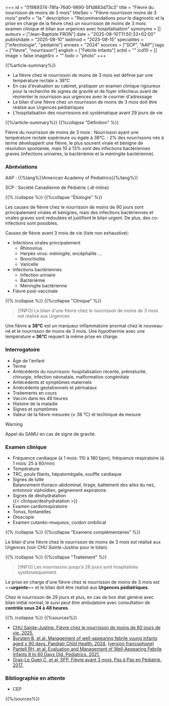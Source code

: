 +++
id = "01989374-78fa-76d0-9890-5f1d883d73c3"
title = "Fièvre du nourrisson de moins de 3 mois"
titleSeo = "Fièvre nourrisson moins de 3 mois"
prefix = "la "
description = "Recommandations pour le diagnostic et la prise en charge de la fièvre chez un nourrisson de moins de 3 mois: examen clinique et bilan aux urgences avec hospitalisation"
synonyms = []
auteurs = ["Jean-Baptiste FRON"]
date = "2025-08-10T11:50:33+02:00"
publishdate = "2025-08-10"
lastmod = "2025-08-15"
specialites = ["infectiologie", "pédiatrie"]
annees = "2024"
sources = ["SCP", "AAP"]
tags = ["fievre", "nourrisson"]
english = ["Febrile infants"]
sctid = ""
icd10 = []
image = false
imageSrc = ""
todo = "photo"
+++

{{%article-summary%}}

- La fièvre chez le nourrisson de moins de 3 mois est définie par une température rectale ≥ 38°C
- En cas d'évaluation au cabinet, pratiquer un examen clinique rigoureux pour la recherche de signes de gravité et de foyer infectieux avant de réorienter le nourrisson aux urgences avec le courrier d'adressage
- Le bilan d'une fièvre chez un nourrisson de moins de 3 mois doit être réalisé aux Urgences pédiatriques
- L'hospitalisation des nourrissons est systématique avant 29 jours de vie

{{%/article-summary%}}
{{%collapse "Définition" %}}

Fièvre du nourrisson de moins de 3 mois
: Nourrisson ayant une température rectale supérieure ou égale à 38°C.
: 2% des nourrissons nés à terme développent une fièvre, le plus souvent virale et bénigne de résolution spontanée, mais 10 à 13% sont des infections bactériennes graves (infections urinaires, la bactériémie et la méningite bactérienne).

### Abréviations

AAP
: {{%lang%}}American Academy of Pediatrics{{%/lang%}}

SCP
: Société Canadienne de Pédiatrie
{.dl-inline}

{{% /collapse %}}
{{%collapse "Étiologie" %}}

Les causes de fièvre chez le nourrisson de moins de 90 jours sont principalement virales et bénignes, mais des infections bactériennes et virales graves sont redoutées et justifient le bilan urgent. De plus, des co-infections sont possibles.

Causes de fièvre avant 3 mois de vie (liste non exhaustive):

- Infections virales principalement
  - Rhinovirus
  - Herpès virus: méningite, encéphalite ...
  - Bronchiolite
  - Varicelle
- Infections bactériennes
  - Infection urinaire
  - Bactériémie
  - Méningite bactérienne
- Fièvre post-vaccinale

{{% /collapse %}}
{{%collapse "Clinique" %}}

> [!INFO]
> Le bilan d'une fièvre chez le nourrisson de moins de 3 mois est réalisé aux Urgences.

Une fièvre **≥ 38°C** est un marqueur inflammatoire anormal chez le nouveau-né et le nourrisson de moins de 3 mois. Une hypothermie avec une température **< 36°C** requiert la même prise en charge.

### Interrogatoire

- Âge de l'enfant
- Terme
- Antécédents du nourrisson: hospitalisation récente, prématurité, chirurgie, infection néonatale, malformation congénitale
- Antécédents et symptômes maternels
- Antécédents gestationnels et périnataux
- Traitements en cours
- Vaccin dans les 48 heures
- Histoire de la maladie
- Signes et symptômes
- Valeur de la fièvre mesurée (≥ 38 °C) et technique de mesure

> [!WARNING]
> Appel du SAMU en cas de signe de gravité.

### Examen clinique

- Fréquence cardiaque (à 1 mois: 110 à 180 bpm), fréquence respiratoire (à 1 mois: 25 à 60/min)
- Température
- TRC, pouls filants, hépatomégalie, souffle cardiaque
- Signes de lutte  
  Balancement thoraco-abdominal, tirage, battement des ailes du nez, entonnoir xiphoïdien, geignement expiratoire.
- Signes de déshydratation  
  {{< clinique/deshydratation >}}
- Examen cardiorespiratoire
- Tonus, fontanelles
- Otoscopie
- Examen cutanéo-muqueux, cordon ombilical

{{% /collapse %}}
{{%collapse "Examens complémentaires" %}}

Le bilan d'une fièvre chez le nourrisson de moins de 3 mois est réalisé aux Urgences (voir *CHU Sainte-Justine* pour le bilan).

{{% /collapse %}}
{{%collapse "Traitement" %}}

> [!INFO]
> Les nourrissons jusqu'à 28 jours sont hospitalisés systématiquement.

Le prise en charge d'une fièvre chez le nourrisson de moins de 3 mois est ==**urgente**== et le bilan doit être réalisé aux **Urgences pédiatriques**.

Chez le nourrisson de 29 jours et plus, en cas de bon état général avec bilan initial normal, le suivi peut être ambulatoire avec consultation de **contrôle sous 24 à 48 heures**.

{{% /collapse %}}
{{%sources%}}

- [CHU Sainte-Justine. Fièvre chez le nourrisson de moins de 60 jours de vie. 2025.](https://www.urgencehsj.ca/protocoles/fievre-nourrisson-de-de-60-jours-de-vie/)
- [Burstein B, et al. Management of well-appearing febrile young infants aged ≤ 90 days. Paediatr Child Health. 2024.](https://pmc.ncbi.nlm.nih.gov/articles/PMC10848123/) ([version francophone](https://cps.ca/fr/documents/position/la-prise-en-charge-des-nourrissons-de-90-jours-ou-moins-fievreux-mais-dans-un-bon-etat-general))
- [Pantell RH, et al. Evaluation and Management of Well-Appearing Febrile Infants 8 to 60 Days Old. Pediatrics. 2021.](https://publications.aap.org/pediatrics/article/148/2/e2021052228/179783/Evaluation-and-Management-of-Well-Appearing)
- [Gras-Le Guen C, et al; SFP. Fièvre avant 3 mois. Pas à Pas en Pédiatrie. 2017.](https://pap-pediatrie.fr/immuno-infectio-parasito/fievre-avant-3-mois)

### Bibliographie en attente

- CEP

{{%/sources%}}
